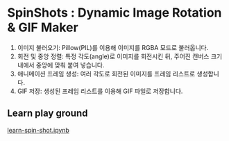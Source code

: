 # SpinShots : Dynamic Image Rotation & GIF Maker

1.	이미지 불러오기: Pillow(PIL)를 이용해 이미지를 RGBA 모드로 불러옵니다.
2.	회전 및 중앙 정렬: 특정 각도(angle)로 이미지를 회전시킨 뒤, 주어진 캔버스 크기 내에서 중앙에 맞춰 붙여 넣습니다.
3.	애니메이션 프레임 생성: 여러 각도로 회전된 이미지를 프레임 리스트로 생성합니다.
4.	GIF 저장: 생성된 프레임 리스트를 이용해 GIF 파일로 저장합니다.

## Learn play ground

[learn-spin-shot.ipynb](learn-spin-shot.ipynb)